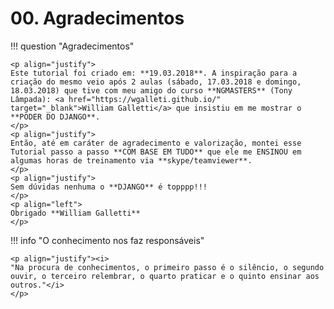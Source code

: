# 00. Agradecimentos

!!! question "Agradecimentos"

    <p align="justify">
    Este tutorial foi criado em: **19.03.2018**. A inspiração para a criação do mesmo veio após 2 aulas (sábado, 17.03.2018 e domingo, 18.03.2018) que tive com meu amigo do curso **NGMASTERS** (Tony Lâmpada): <a href="https://wgalleti.github.io/" target="_blank">William Galletti</a> que insistiu em me mostrar o **PODER DO DJANGO**.
    </p>
    <p align="justify">
    Então, até em caráter de agradecimento e valorização, montei esse Tutorial passo a passo **COM BASE EM TUDO** que ele me ENSINOU em algumas horas de treinamento via **skype/teamviewer**.
    </p>
    <p align="justify">
    Sem dúvidas nenhuma o **DJANGO** é topppp!!!
    </p>
    <p align="left">
    Obrigado **William Galletti**
    </p>

!!! info "O conhecimento nos faz responsáveis"

    <p align="justify"><i>
    ​"Na procura de conhecimentos, o primeiro passo é o silêncio, o segundo ouvir, o terceiro relembrar, o quarto praticar e o quinto ensinar aos outros."</i>
    </p>
